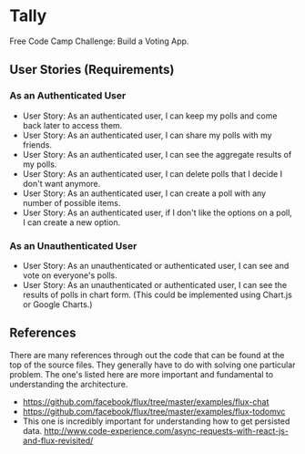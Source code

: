 # Tally
Free Code Camp Challenge: Build a Voting App.

## User Stories (Requirements)
### As an Authenticated User
* User Story: As an authenticated user, I can keep my polls and come back later to access them.
* User Story: As an authenticated user, I can share my polls with my friends.
* User Story: As an authenticated user, I can see the aggregate results of my polls.
* User Story: As an authenticated user, I can delete polls that I decide I don't want anymore.
* User Story: As an authenticated user, I can create a poll with any number of possible items.
* User Story: As an authenticated user, if I don't like the options on a poll, I can create a new option.

### As an Unauthenticated User
* User Story: As an unauthenticated or authenticated user, I can see and vote on everyone's polls.
* User Story: As an unauthenticated or authenticated user, I can see the results of polls in chart form. (This could be implemented using Chart.js or Google Charts.)

## References
There are many references through out the code that can be found at the top of the source files.
They generally have to do with solving one particular problem. The one's listed here are more
important and fundamental to understanding the architecture.
* https://github.com/facebook/flux/tree/master/examples/flux-chat
* https://github.com/facebook/flux/tree/master/examples/flux-todomvc
* This one is incredibly important for understanding how to get persisted data.
  http://www.code-experience.com/async-requests-with-react-js-and-flux-revisited/
